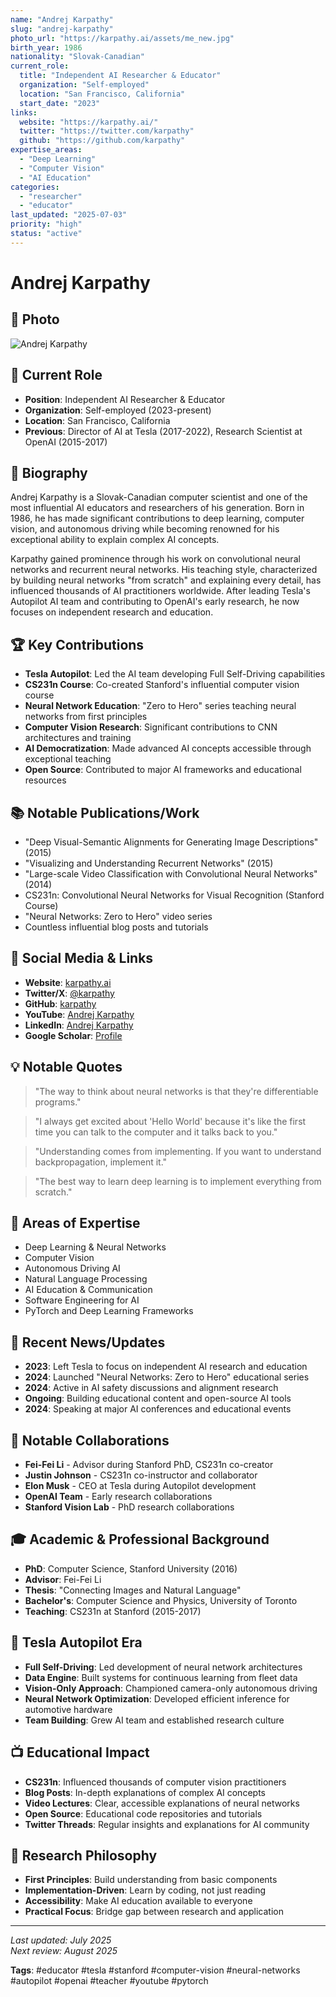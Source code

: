 ```yaml
---
name: "Andrej Karpathy"
slug: "andrej-karpathy"
photo_url: "https://karpathy.ai/assets/me_new.jpg"
birth_year: 1986
nationality: "Slovak-Canadian"
current_role:
  title: "Independent AI Researcher & Educator"
  organization: "Self-employed"
  location: "San Francisco, California"
  start_date: "2023"
links:
  website: "https://karpathy.ai/"
  twitter: "https://twitter.com/karpathy"
  github: "https://github.com/karpathy"
expertise_areas:
  - "Deep Learning"
  - "Computer Vision"
  - "AI Education"
categories:
  - "researcher"
  - "educator"
last_updated: "2025-07-03"
priority: "high"
status: "active"
---
```


# Andrej Karpathy

## 📸 Photo

![Andrej Karpathy](https://karpathy.ai/assets/me_new.jpg)

## 🎯 Current Role

- **Position**: Independent AI Researcher & Educator
- **Organization**: Self-employed (2023-present)
- **Location**: San Francisco, California
- **Previous**: Director of AI at Tesla (2017-2022), Research Scientist at OpenAI (2015-2017)

## 📖 Biography

Andrej Karpathy is a Slovak-Canadian computer scientist and one of the most influential AI educators and researchers of his generation. Born in 1986, he has made significant contributions to deep learning, computer vision, and autonomous driving while becoming renowned for his exceptional ability to explain complex AI concepts.

Karpathy gained prominence through his work on convolutional neural networks and recurrent neural networks. His teaching style, characterized by building neural networks "from scratch" and explaining every detail, has influenced thousands of AI practitioners worldwide. After leading Tesla's Autopilot AI team and contributing to OpenAI's early research, he now focuses on independent research and education.

## 🏆 Key Contributions

- **Tesla Autopilot**: Led the AI team developing Full Self-Driving capabilities
- **CS231n Course**: Co-created Stanford's influential computer vision course
- **Neural Network Education**: "Zero to Hero" series teaching neural networks from first principles
- **Computer Vision Research**: Significant contributions to CNN architectures and training
- **AI Democratization**: Made advanced AI concepts accessible through exceptional teaching
- **Open Source**: Contributed to major AI frameworks and educational resources

## 📚 Notable Publications/Work

- "Deep Visual-Semantic Alignments for Generating Image Descriptions" (2015)
- "Visualizing and Understanding Recurrent Networks" (2015)
- "Large-scale Video Classification with Convolutional Neural Networks" (2014)
- CS231n: Convolutional Neural Networks for Visual Recognition (Stanford Course)
- "Neural Networks: Zero to Hero" video series
- Countless influential blog posts and tutorials

## 🔗 Social Media & Links

- **Website**: [karpathy.ai](https://karpathy.ai/)
- **Twitter/X**: [@karpathy](https://twitter.com/karpathy)
- **GitHub**: [karpathy](https://github.com/karpathy)
- **YouTube**: [Andrej Karpathy](https://www.youtube.com/c/AndrejKarpathy)
- **LinkedIn**: [Andrej Karpathy](https://www.linkedin.com/in/andrej-karpathy-9a650716/)
- **Google Scholar**: [Profile](https://scholar.google.com/citations?user=l8WuQJgAAAAJ)

## 💡 Notable Quotes

> "The way to think about neural networks is that they're differentiable programs."

> "I always get excited about 'Hello World' because it's like the first time you can talk to the computer and it talks back to you."

> "Understanding comes from implementing. If you want to understand backpropagation, implement it."

> "The best way to learn deep learning is to implement everything from scratch."

## 🎯 Areas of Expertise

- Deep Learning & Neural Networks
- Computer Vision
- Autonomous Driving AI
- Natural Language Processing
- AI Education & Communication
- Software Engineering for AI
- PyTorch and Deep Learning Frameworks

## 📰 Recent News/Updates

- **2023**: Left Tesla to focus on independent AI research and education
- **2024**: Launched "Neural Networks: Zero to Hero" educational series
- **2024**: Active in AI safety discussions and alignment research
- **Ongoing**: Building educational content and open-source AI tools
- **2024**: Speaking at major AI conferences and educational events

## 🤝 Notable Collaborations

- **Fei-Fei Li** - Advisor during Stanford PhD, CS231n co-creator
- **Justin Johnson** - CS231n co-instructor and collaborator
- **Elon Musk** - CEO at Tesla during Autopilot development
- **OpenAI Team** - Early research collaborations
- **Stanford Vision Lab** - PhD research collaborations

## 🎓 Academic & Professional Background

- **PhD**: Computer Science, Stanford University (2016)
- **Advisor**: Fei-Fei Li
- **Thesis**: "Connecting Images and Natural Language"
- **Bachelor's**: Computer Science and Physics, University of Toronto
- **Teaching**: CS231n at Stanford (2015-2017)

## 🚗 Tesla Autopilot Era

- **Full Self-Driving**: Led development of neural network architectures
- **Data Engine**: Built systems for continuous learning from fleet data
- **Vision-Only Approach**: Championed camera-only autonomous driving
- **Neural Network Optimization**: Developed efficient inference for automotive hardware
- **Team Building**: Grew AI team and established research culture

## 📺 Educational Impact

- **CS231n**: Influenced thousands of computer vision practitioners
- **Blog Posts**: In-depth explanations of complex AI concepts
- **Video Lectures**: Clear, accessible explanations of neural networks
- **Open Source**: Educational code repositories and tutorials
- **Twitter Threads**: Regular insights and explanations for AI community

## 🔬 Research Philosophy

- **First Principles**: Build understanding from basic components
- **Implementation-Driven**: Learn by coding, not just reading
- **Accessibility**: Make AI education available to everyone
- **Practical Focus**: Bridge gap between research and application

---

_Last updated: July 2025_  
_Next review: August 2025_

**Tags**: #educator #tesla #stanford #computer-vision #neural-networks #autopilot #openai #teacher #youtube #pytorch
